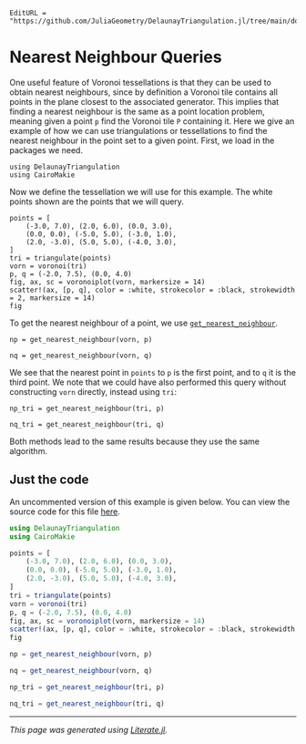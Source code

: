 ```@meta
EditURL = "https://github.com/JuliaGeometry/DelaunayTriangulation.jl/tree/main/docs/src/literate_tutorials/nearest.jl"
```

# Nearest Neighbour Queries

One useful feature of Voronoi tessellations is that they can be used to
obtain nearest neighbours, since by definition a Voronoi tile contains all
points in the plane closest to the associated generator. This implies that
finding a nearest neighbour is the same as a point location problem, meaning
given a point `p` find the Voronoi tile `P` containing it. Here we give an example
of how we can use triangulations or tessellations to find the nearest neighbour
in the point set to a given point. First, we load in the packages we need.

````@example nearest
using DelaunayTriangulation
using CairoMakie
````

Now we define the tessellation we will use for this example. The white points
shown are the points that we will query.

````@example nearest
points = [
    (-3.0, 7.0), (2.0, 6.0), (0.0, 3.0),
    (0.0, 0.0), (-5.0, 5.0), (-3.0, 1.0),
    (2.0, -3.0), (5.0, 5.0), (-4.0, 3.0),
]
tri = triangulate(points)
vorn = voronoi(tri)
p, q = (-2.0, 7.5), (0.0, 4.0)
fig, ax, sc = voronoiplot(vorn, markersize = 14)
scatter!(ax, [p, q], color = :white, strokecolor = :black, strokewidth = 2, markersize = 14)
fig
````

To get the nearest neighbour of a point, we use [`get_nearest_neighbour`](@ref).

````@example nearest
np = get_nearest_neighbour(vorn, p)
````

````@example nearest
nq = get_nearest_neighbour(vorn, q)
````

We see that the nearest point in `points` to `p` is the first point, and to `q` it is
the third point. We note that we could have also performed this query without constructing `vorn` directly,
instead using `tri`:

````@example nearest
np_tri = get_nearest_neighbour(tri, p)
````

````@example nearest
nq_tri = get_nearest_neighbour(tri, q)
````

Both methods lead to the same results because they use the same algorithm.

## Just the code
An uncommented version of this example is given below.
You can view the source code for this file [here](https://github.com/JuliaGeometry/DelaunayTriangulation.jl/tree/main/docs/src/literate_tutorials/nearest.jl).

```julia
using DelaunayTriangulation
using CairoMakie

points = [
    (-3.0, 7.0), (2.0, 6.0), (0.0, 3.0),
    (0.0, 0.0), (-5.0, 5.0), (-3.0, 1.0),
    (2.0, -3.0), (5.0, 5.0), (-4.0, 3.0),
]
tri = triangulate(points)
vorn = voronoi(tri)
p, q = (-2.0, 7.5), (0.0, 4.0)
fig, ax, sc = voronoiplot(vorn, markersize = 14)
scatter!(ax, [p, q], color = :white, strokecolor = :black, strokewidth = 2, markersize = 14)
fig

np = get_nearest_neighbour(vorn, p)

nq = get_nearest_neighbour(vorn, q)

np_tri = get_nearest_neighbour(tri, p)

nq_tri = get_nearest_neighbour(tri, q)
```

---

*This page was generated using [Literate.jl](https://github.com/fredrikekre/Literate.jl).*

